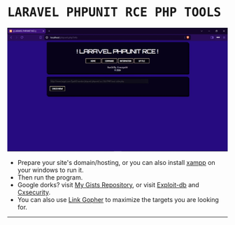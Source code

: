 <h1>
  <samp>
LARAVEL PHPUNIT RCE PHP TOOLS
  </samp>
</h1>

<center><a href="javascript:void(0)"><img alt="Preview" src="/preview/preview.png"></a></center>

* Prepare your site's domain/hosting, or you can also install <a href="https://www.apachefriends.org/download.html">xampp</a> on your windows to run it.
* Then run the program.
* Google dorks? visit <a href="https://gist.githubusercontent.com/chloethesis/682bb2581b932c995295735b911cb2ec/raw/f57cbb716437c269a3925f77d807ec906df8d7a1/laravel-phpunit-rce-dorks.txt">My Gists Repository</a>, or visit <a href="https://exploit-db.com">Exploit-db</a> and <a href="https://cxsecurity.com/">Cxsecurity</a>.
* You can also use <a href="https://chromewebstore.google.com/detail/link-gopher/bpjdkodgnbfalgghnbeggfbfjpcfamkf?pli=1">Link Gopher</a> to maximize the targets you are looking for.

-----
